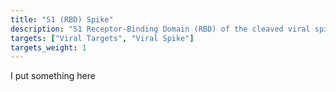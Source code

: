 ```yaml
---
title: "S1 (RBD) Spike"
description: "S1 Receptor-Binding Domain (RBD) of the cleaved viral spike."
targets: ["Viral Targets", "Viral Spike"]
targets_weight: 1
---
```


I put something here